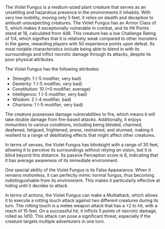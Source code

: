 The Violet Fungus is a medium-sized plant creature that serves as an unsettling and hazardous presence in the environments it inhabits. With very low mobility, moving only 5 feet, it relies on stealth and deception to ambush unsuspecting creatures. The Violet Fungus has an Armor Class of 5, which makes it exceptionally vulnerable in combat, and its Hit Points stand at 18, calculated from 4d8. This creature has a low Challenge Rating of 1/4, which signifies that it is relatively weak compared to other monsters in the game, rewarding players with 50 experience points upon defeat. Its most notable characteristics include being able to blend in with its surroundings and inflict necrotic damage through its attacks, despite its poor physical attributes.

The Violet Fungus has the following attributes: 
- Strength: 1 (-5 modifier, very bad)
- Dexterity: 1 (-5 modifier, very bad)
- Constitution: 10 (+0 modifier, average)
- Intelligence: 1 (-5 modifier, very bad)
- Wisdom: 2 (-4 modifier, bad)
- Charisma: 1 (-5 modifier, very bad)

The creature possesses damage vulnerabilities to fire, which means it will take double damage from fire-based attacks. Additionally, it enjoys immunities to various conditions, including being blinded, charmed, deafened, fatigued, frightened, prone, restrained, and stunned, making it resilient to a range of debilitating effects that might affect other creatures.

In terms of senses, the Violet Fungus has blindsight with a range of 30 feet, allowing it to perceive its surroundings without relying on vision, but it is blind beyond this distance. Its passive Perception score is 6, indicating that it has average awareness of its immediate environment.

One special ability of the Violet Fungus is its False Appearance. When it remains motionless, it can perfectly mimic normal fungus, thus becoming indistinguishable from its environment. This makes it particularly effective at hiding until it decides to attack.

In terms of actions, the Violet Fungus can make a Multiattack, which allows it to execute a rotting touch attack against two different creatures during its turn. The rotting touch is a melee weapon attack that has a +2 to hit, with a reach of 15 feet. On a successful hit, it inflicts 5 points of necrotic damage, rolled as 1d10. This attack can pose a significant threat, especially if the creature targets multiple adventurers in one turn.